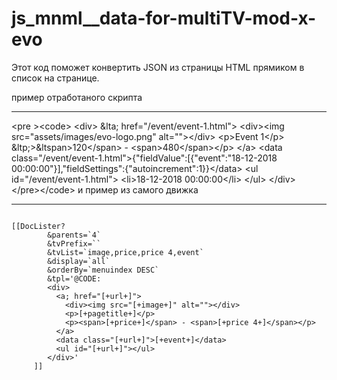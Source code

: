 # js_mnml__data-for-multiTV-mod-x-evo
Этот код поможет конвертить JSON из страницы HTML прямиком в список на странице.

пример отработаного скрипта
_____________________________
&lt;pre	&gt;&lt;code&gt;
&lt;div&gt;
  &lta; href="/event/event-1.html"&gt;
    &lt;div&gt;&lt;img src="assets/images/evo-logo.png" alt=""&gt;&lt;/div&gt;
      &lt;p&gt;Event 1&lt;/p&gt;
    &ltp;&gt;&ltspan&gt;120&lt;/span&gt; - &lt;span&gt;480&lt;/span&gt;&lt;/p&gt;
  &lt;/a&gt;
	&lt;data class="/event/event-1.html"&gt;{"fieldValue":[{"event":"18-12-2018 00:00:00"}],"fieldSettings":{"autoincrement":1}}&lt;/data&gt;
  &lt;ul id="/event/event-1.html"&gt;
    &lt;li&gt;18-12-2018 00:00:00&lt;/li&gt;
  &lt;/ul&gt;
&lt;/div&gt;
&lt;/pre&gt;&lt;/code&gt;
и пример из самого движка 
_____________________________
<pre><code>
[[DocLister?
		&parents=`4`
		&tvPrefix=``
		&tvList=`image,price,price 4,event`
		&display=`all`
		&orderBy=`menuindex DESC`
		&tpl='@CODE:
    	&lt;div&gt;
      	  &lta; href="[+url+]"&gt;
            &lt;div&gt;&lt;img src="[+image+]" alt=""&gt;&lt;/div&gt;
            &lt;p&gt;[+pagetitle+]&lt;/p&gt;
			&lt;p&gt;&ltspan&gt;[+price+]&lt;/span&gt; - &lt;span&gt;[+price 4+]&lt;/span&gt;&lt;/p&gt;
      	  &lt;/a&gt;
		  &lt;data class="[+url+]"&gt;[+event+]&lt;/data&gt;
		  &lt;ul id="[+url+]"&gt;&lt;/ul&gt;
    	&lt;/div&gt;'
	 ]]
</pre></code>
